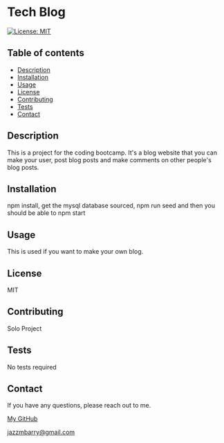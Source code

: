 # Tech Blog

  [![License: MIT](https://img.shields.io/badge/License-MIT-yellow.svg)](https://opensource.org/licenses/MIT)

  ## Table of contents

  * [Description](#description)
  * [Installation](#installation)
  * [Usage](#usage)
  * [License](#license)
  * [Contributing](#contributing)
  * [Tests](#tests)
  * [Contact](#contact)

  ## Description
  This is a project for the coding bootcamp. It's a blog website that you can make your user, post blog posts and make comments on other people's blog posts.
  
  ## Installation
  npm install, get the mysql database sourced, npm run seed and then you should be able to npm start
  
  ## Usage
  This is used if you want to make your own blog.
  
  ## License
  MIT
  
  ## Contributing
  Solo Project

  ## Tests
  No tests required

  ## Contact
  If you have any questions, please reach out to me.
  
  [My GitHub](https://github.com/jazzmbarry)
  
  jazzmbarry@gmail.com
  
